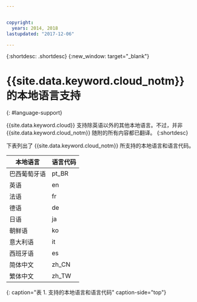 ```yaml
---


copyright:
  years: 2014, 2018
lastupdated: "2017-12-06"

---
```


{:shortdesc: .shortdesc}
{:new_window: target="_blank"}

# {{site.data.keyword.cloud_notm}} 的本地语言支持
{: #language-support}

{{site.data.keyword.cloud}} 支持除英语以外的其他本地语言。不过，并非 {{site.data.keyword.cloud_notm}} 随附的所有内容都已翻译。
{:shortdesc}

下表列出了 {{site.data.keyword.cloud_notm}} 所支持的本地语言和语言代码。

| 本地语言| 语言代码|
|----------|---------|
| 巴西葡萄牙语| pt_BR|
| 英语| en|
| 法语| fr|
| 德语| de|
| 日语| ja|
| 朝鲜语| ko|
| 意大利语| it|
| 西班牙语| es|
| 简体中文| zh_CN|
| 繁体中文| zh_TW|
{: caption="表 1. 支持的本地语言和语言代码" caption-side="top"}
